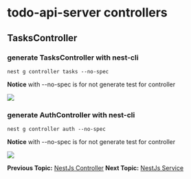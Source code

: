 # todo-api-server controllers

## TasksController

### generate TasksController with nest-cli

```shell
nest g controller tasks --no-spec
```
**Notice** with --no-spec is for not generate test for controller 

![](https://i.imgur.com/gsWw0CF.png)

### generate AuthController with nest-cli

```shell
nest g controller auth --no-spec
```
**Notice** with --no-spec is for not generate test for controller 

![](https://i.imgur.com/oFCUuvq.png)

**Previous Topic:** [NestJs Controller](controller/README.md "NestJs Controller")
**Next Topic:** [NestJs Service](service/README.md "NestJs Service")
